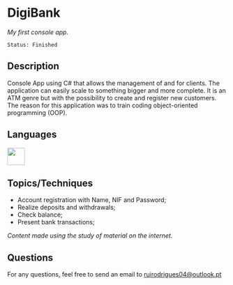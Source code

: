 # DigiBank

*My first console app.*

```
Status: Finished
```
## Description
Console App using C# that allows the management of and for clients. The application can easily scale to something bigger and more complete.
It is an ATM genre but with the possibility to create and register new customers.
The reason for this application was to train coding object-oriented programming (OOP).

## Languages 
<img src="https://cdn.jsdelivr.net/gh/devicons/devicon/icons/csharp/csharp-original.svg" width="40" height="40"/>

## Topics/Techniques

- Account registration with Name, NIF and Password;
- Realize deposits and withdrawals;
- Check balance;
- Present bank transactions;

*Content made using the study of material on the internet.*

## Questions

For any questions, feel free to send an email to ruirodrigues04@outlook.pt
